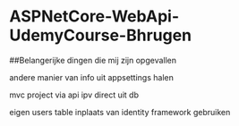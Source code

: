 # ASPNetCore-WebApi-UdemyCourse-Bhrugen

##Belangerijke dingen die mij zijn opgevallen

andere manier van info uit appsettings halen

mvc project via api ipv direct uit db

eigen users table inplaats van identity framework gebruiken
